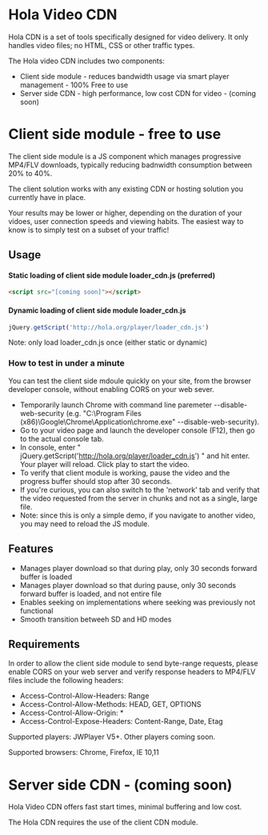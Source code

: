 # Hola Video CDN

Hola CDN is a set of tools specifically designed for video delivery. It only handles video files; no HTML, CSS or other traffic types.

The Hola video CDN includes two components:

- Client side module - reduces bandwidth usage via smart player management - 100% Free to use
- Server side CDN - high performance, low cost CDN for video - (coming soon)

# Client side module - free to use

The client side module is a JS component which manages progressive MP4/FLV downloads, typically reducing badnwidth consumption between 20% to 40%.

The client solution works with any existing CDN or hosting solution you currently have in place.

Your results may be lower or higher, depending on the duration of your vidoes, user connection speeds and viewing habits. The easiest way to know is to simply test on a subset of your traffic!

## Usage

#### Static loading of client side module loader_cdn.js (preferred)
```html
<script src="[coming soon]"></script>
```
#### Dynamic loading of client side module loader_cdn.js
```js
jQuery.getScript('http://hola.org/player/loader_cdn.js')
```
Note: only load loader_cdn.js once (either static or dynamic)

### How to test in under a minute
You can test the client side mdoule quickly on your site, from the browser developer console, without enabling CORS on your web sever.
* Temporarily launch Chrome with command line paremeter --disable-web-security (e.g. "C:\Program Files (x86)\Google\Chrome\Application\chrome.exe" --disable-web-security).
* Go to your video page and launch the developer console (F12), then go to the actual console tab.
* In console, enter " jQuery.getScript('http://hola.org/player/loader_cdn.js') " and hit enter. Your player will reload. Click play to start the video.
* To verify that client module is working, pause the video and the progress buffer should stop after 30 seconds. 
* If you're curious, you can also switch to the 'network' tab and verify that the video requested from the server in chunks and not as a single, large file.
* Note: since this is only a simple demo, if you navigate to another video, you may need to reload the JS module.

## Features

* Manages player download so that during play, only 30 seconds forward buffer is loaded
* Manages player download so that during pause, only 30 seconds forward buffer is loaded, and not entire file
* Enables seeking on implementations where seeking was previously not functional
* Smooth transition betweeh SD and HD modes

## Requirements

In order to allow the client side module to send byte-range requests, please enable CORS on your web server and verify response headers to MP4/FLV files include the following headers:

* Access-Control-Allow-Headers: Range
* Access-Control-Allow-Methods: HEAD, GET, OPTIONS
* Access-Control-Allow-Origin: *
* Access-Control-Expose-Headers: Content-Range, Date, Etag

Supported players: JWPlayer V5+. Other players coming soon.

Supported browsers: Chrome, Firefox, IE 10,11

# Server side CDN - (coming soon)

Hola Video CDN offers fast start times, minimal buffering and low cost.

The Hola CDN requires the use of the client CDN module.
